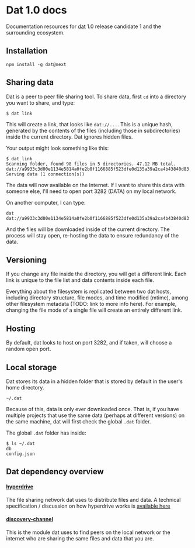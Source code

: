 # Dat 1.0 docs

Documentation resources for [dat](https://github.com/maxogden/dat) 1.0 release candidate 1 and the surrounding ecosystem.

## Installation

```
npm install -g dat@next
```

## Sharing data

Dat is a peer to peer file sharing tool. To share data, first `cd` into a directory you want to share, and type:

```
$ dat link
```

This will create a link, that looks like `dat://...`. This is a unique hash, generated by the contents of the files (including those in subdirectories) inside the current directory. Dat ignores hidden files.

Your output might look something like this:

```
$ dat link
Scanning folder, found 98 files in 5 directories. 47.12 MB total.
dat://a9933c3d00e1134e5814a0fe2b0f1166885f523dfe0d135a39a2ca4b43840d83
Serving data (1 connection(s))
```

The data will now available on the Internet. If I want to share this data with someone else, I'll need to open port 3282 (DATA) on my local network.

On another computer, I can type:

```
dat dat://a9933c3d00e1134e5814a0fe2b0f1166885f523dfe0d135a39a2ca4b43840d83
```

And the files will be downloaded inside of the current directory. The process will stay open, re-hosting the data to ensure redundancy of the data.

## Versioning

If you change any file inside the directory, you will get a different link. Each link is unique to the file list and data contents inside each file.

Everything about the filesystem is replicated between two dat hosts, including directory structure, file modes, and time modified (mtime), among other filesystem metadata (TODO: link to more info here). For example, changing the file mode of a single file will create an entirely different link.

## Hosting

By default, dat looks to host on port 3282, and if taken, will choose a random open port.

## Local storage

Dat stores its data in a hidden folder that is stored by default in the user's home directory.

```
~/.dat
```

Because of this, data is only ever downloaded once. That is, if you have multiple projects that use the same data (perhaps at different versions) on the same machine, dat will first check the global `.dat` folder.

The global `.dat` folder has inside:

```
$ ls ~/.dat
db
config.json
```

## Dat dependency overview

#### [hyperdrive](https://github.com/mafintosh/hyperdrive)

The file sharing network dat uses to distribute files and data. A technical specification / discussion on how hyperdrive works is [available here](https://github.com/mafintosh/hyperdrive/blob/master/SPECIFICATION.md)

#### [discovery-channel](https://github.com/maxogden/discovery-channel)

This is the module dat uses to find peers on the local network or the internet who are sharing the same files and data that you are.
